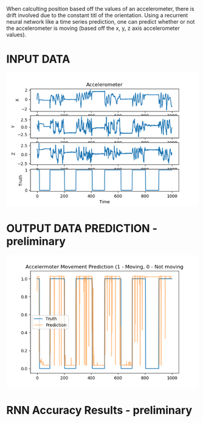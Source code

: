 When calculting position based off the values of an accelerometer, there is drift involved
due to the constant titl of the orientation. Using a recurrent neural network like a time
series prediction, one can predict whether or not the accelerometer is moving (based off
the x, y, z axis accelerometer values).

# INPUT DATA
![accelerometer data](https://github.com/kevindean/IMU_Accelerometer_Movement_Prediction/blob/master/AccelNNPredictionData.png)

# OUTPUT DATA PREDICTION - preliminary
![prediction and truth](https://github.com/kevindean/IMU_Accelerometer_Movement_Prediction/blob/master/AccelermoterMovementPredictionPreliminary.png)

# RNN Accuracy Results - preliminary
![]()
